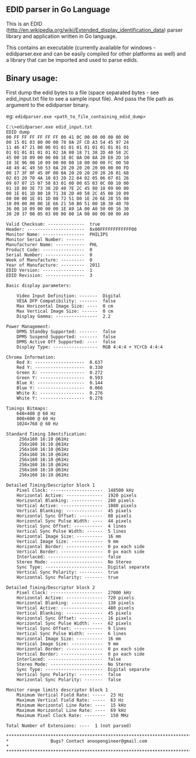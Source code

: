EDID parser in Go Language
---------------------------

This is an EDID (http://en.wikipedia.org/wiki/Extended_display_identification_data) parser library and application written in Go language. 

This contains an executable (currently available for windows - edidparser.exe and can be easily compiled for other platforms as well) and a library that can be imported and used to parse edids. 

Binary usage:
---------------------------

First dump the edid bytes to a file (space separated bytes - see edid_input.txt file to see a sample input file). And pass the file path as argument to the edidparser binary.

eg: `edidparser.exe <path_to_file_containing_edid_dump>`

	C:\>edidparser.exe edid_input.txt
	EDID dump
	00 FF FF FF FF FF FF 00 41 0C 00 00 00 00 00 00 
	00 15 01 03 80 00 00 78 0A 2F CD A3 54 45 97 24 
	11 46 47 21 08 00 01 01 01 01 01 01 01 01 01 01 
	01 01 01 01 01 01 02 3A 80 18 71 38 2D 40 58 2C 
	45 00 10 09 00 00 00 1E 8C 0A D0 8A 20 E0 2D 10 
	10 3E 96 00 10 09 00 00 00 18 00 00 00 FC 00 50 
	48 49 4C 49 50 53 0A 20 20 20 20 20 00 00 00 FD 
	00 17 3F 0F 45 0F 00 0A 20 20 20 20 20 20 01 68 
	02 03 20 70 4A 10 03 20 22 04 02 05 06 07 01 26 
	09 07 07 15 07 50 83 01 00 00 65 03 0C 00 10 00 
	01 1D 80 3E 73 38 2D 40 7E 2C 45 80 10 09 00 00 
	00 1E 01 1D 80 18 71 38 2D 40 58 2C 45 00 10 09 
	00 00 00 1E 01 1D 00 72 51 D0 1E 20 6E 28 55 00 
	10 09 00 00 00 1E 66 21 50 B0 51 00 1B 30 40 70 
	36 00 10 09 00 00 00 1E A9 1A 00 A0 50 00 16 30 
	30 20 37 00 05 03 00 00 00 1A 00 00 00 00 00 A9 

	Valid Checksum: --------------  true
	Header: ----------------------  0x00FFFFFFFFFFFF00
	Monitor Name: ----------------  PHILIPS
	Monitor Serial Number: -------  
	Manufacturer Name: -----------  PHL
	Product Code: ----------------  0
	Serial Number: ---------------  0
	Week of Manufacture: ---------  0
	Year of Manufacture: ---------  2011
	EDID Version: ----------------  1
	EDID Revision: ---------------  3

	Basic display parameters:

	    Video Input Definition: -------  Digital
	    VESA DFP Compatibility: -------  false
	    Max Horizontal Image Size: ----  0 cm
	    Max Vertical Image Size: ------  0 cm
	    Display Gamma: ----------------  2.2

	Power Management:
	    DPMS Standby Supported: -------  false
	    DPMS Suspend Supported: -------  false
	    DPMS Active Off Supported: ----  false
	    Display Type: -----------------  RGB 4:4:4 + YCrCb 4:4:4

	Chroma Information:
	    Red X: -------------------  0.637
	    Red Y: -------------------  0.330
	    Green X: -----------------  0.272
	    Green Y: -----------------  0.593
	    Blue X: ------------------  0.144
	    Blue Y: ------------------  0.066
	    White X: -----------------  0.276
	    White Y: -----------------  0.278

	Timings Bitmaps:
	    640×480 @ 60 Hz
	    800×600 @ 60 Hz
	    1024×768 @ 60 Hz

	Standard Timing Identification:
	     256x160 16:10 @61Hz
	     256x160 16:10 @61Hz
	     256x160 16:10 @61Hz
	     256x160 16:10 @61Hz
	     256x160 16:10 @61Hz
	     256x160 16:10 @61Hz
	     256x160 16:10 @61Hz
	     256x160 16:10 @61Hz

	Detailed Timing/Descriptor block 1
	    Pixel Clock: --------------------  148500 kHz
	    Horizontal Active: --------------  1920 pixels
	    Horizontal Blanking: ------------  280 pixels
	    Vertical Active: ----------------  1080 pixels
	    Vertical Blanking: --------------  45 pixels
	    Horizontal Sync Offset: ---------  88 pixels
	    Horizontal Sync Pulse Width: ----  44 pixels
	    Vertical Sync Offset: -----------  4 lines
	    Vertical Sync Pulse Width: ------  5 lines
	    Horizontal Image Size: ----------  16 mm
	    Vertical Image Size: ------------  9 mm
	    Horizontal Border: --------------  0 px each side
	    Vertical Border: ----------------  0 px each side
	    Interlaced: ---------------------  false
	    Stereo Mode: --------------------  No Stereo
	    Sync Type: ----------------------  Digital separate
	    Vertical Sync Polarity: ---------  true
	    Horizontal Sync Polarity: -------  true

	Detailed Timing/Descriptor block 2
	    Pixel Clock: --------------------  27000 kHz
	    Horizontal Active: --------------  720 pixels
	    Horizontal Blanking: ------------  138 pixels
	    Vertical Active: ----------------  480 pixels
	    Vertical Blanking: --------------  45 pixels
	    Horizontal Sync Offset: ---------  16 pixels
	    Horizontal Sync Pulse Width: ----  62 pixels
	    Vertical Sync Offset: -----------  9 lines
	    Vertical Sync Pulse Width: ------  6 lines
	    Horizontal Image Size: ----------  16 mm
	    Vertical Image Size: ------------  9 mm
	    Horizontal Border: --------------  0 px each side
	    Vertical Border: ----------------  0 px each side
	    Interlaced: ---------------------  false
	    Stereo Mode: --------------------  No Stereo
	    Sync Type: ----------------------  Digital separate
	    Vertical Sync Polarity: ---------  false
	    Horizontal Sync Polarity: -------  false

	Monitor range limits descriptor block 1
	    Minimum Vertical Field Rate: -----  23 Hz
	    Maximum Vertical Field Rate: -----  63 Hz
	    Minimum Horizontal Line Rate: ----  15 kHz
	    Maximum Horizontal Line Rate: ----  69 kHz
	    Maximum Pixel Clock Rate: --------  150 MHz

	Total Number of Extensions: ----  1 (not parsed)

	**************************************************************************
	*                Bugs? Contact anoopengineer@gmail.com                   *
	**************************************************************************

